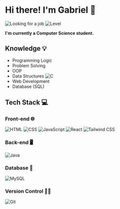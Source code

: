 <h1>Hi there! I'm Gabriel 🧐</h1>

<p>
  
  <img src="https://img.shields.io/badge/Looking_for_a_job-Yes!-green" alt="Looking for a job">
  
  <img src="https://img.shields.io/badge/Level-Beginner/Intermediate-orange" alt="Level">

</p>

<b>I'm currently a Computer Science student.</b>

<h2>Knowledge 💡</h2>
<ul>
    <li>Programming Logic</li>
    <li>Problem Solving</li>
    <li>OOP</li>
    <li>Data Structures 
      
  <img src="https://img.shields.io/badge/C-blue" alt="C">
    
  </li>
    <li>Web Development</li>
    <li>Database (SQL)</li>
</ul>

<h2>Tech Stack 💻</h2>

<h3>Front-end 🌐</h3> <p>
<img src="https://img.shields.io/badge/HTML-5-orange" alt="HTML">  <img src="https://img.shields.io/badge/CSS-3-blue" alt="CSS">
    <img src="https://img.shields.io/badge/JavaScript-ES6-yellow" alt="JavaScript">
    <img src="https://img.shields.io/badge/React-17.x-blue" alt="React">
    <img src="https://img.shields.io/badge/Tailwind_CSS-2.x-38B2AC" alt="Tailwind CSS"></p>

<h3>Back-end 🖥️</h3> <p><img src="https://img.shields.io/badge/Java-17-red" alt="Java"></p>

<h3>Database 💽</h3> <p><img src="https://img.shields.io/badge/MySQL-8.0-blue" alt="MySQL"></p>

<h3>Version Control 🧑‍💻</h3> <p> <img src="https://img.shields.io/badge/Git-2.x-lightgrey" alt="Git"> </p>
